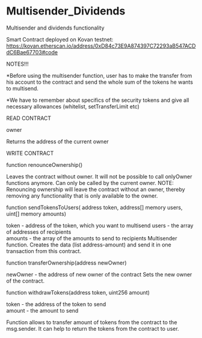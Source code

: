 # Multisender_Dividends
Multisender and dividends functionality 

Smart Contract deployed on Kovan testnet:
https://kovan.etherscan.io/address/0xD84c73E9A874397C72293aB547ACDdC6Bae67703#code

NOTES!!!

*Before using the multisender function, user has to make the transfer from his account to the contract and send the whole sum of the tokens he wants to multisend.

*We have to remember about specifics of the security tokens and give all necessary allowances (whitelist, setTransferLimit etc)

READ CONTRACT

owner

Returns the address of the current owner

WRITE CONTRACT

function renounceOwnership()

Leaves the contract without owner. It will not be possible to call onlyOwner functions anymore. Can only be called by the current owner.
NOTE: Renouncing ownership will leave the contract without an owner, thereby removing any functionality that is only available to the owner.


function sendTokensToUsers( address token, address[] memory users, uint[] memory amounts)

token - address of the token, which you want to multisend 
users - the array of addresses of recipients  
amounts - the array of the amounts to send to recipients
Multisender function. Creates the data (list address-amount) and send it in one transaction from this contract.


function transferOwnership(address newOwner)

newOwner - the address of new owner of the contract
Sets the new owner of the contract.


function withdrawTokens(address token, uint256 amount)

token - the address of the token to send  
amount - the amount to send

Function allows to transfer amount of tokens from the contract to the msg.sender.
It can help to return the tokens from the contract to user.
